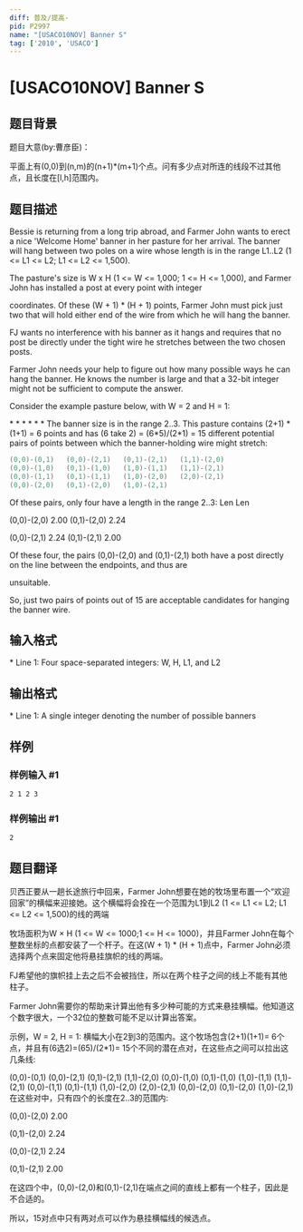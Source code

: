 ```yaml
---
diff: 普及/提高-
pid: P2997
name: "[USACO10NOV] Banner S"
tag: ['2010', 'USACO']
---
```

# [USACO10NOV] Banner S
## 题目背景

题目大意(by:曹彦臣)：


平面上有(0,0)到(n,m)的(n+1)\*(m+1)个点。问有多少点对所连的线段不过其他点，且长度在[l,h]范围内。

## 题目描述

Bessie is returning from a long trip abroad, and Farmer John wants to erect a nice 'Welcome Home' banner in her pasture for her arrival. The banner will hang between two poles on a wire whose length is in the range L1..L2 (1 <= L1 <= L2; L1 <= L2 <= 1,500).

The pasture's size is W x H (1 <= W <= 1,000; 1 <= H <= 1,000), and Farmer John has installed a post at every point with integer

coordinates. Of these (W + 1) \* (H + 1) points, Farmer John must pick just two that will hold either end of the wire from which he will hang the banner.

FJ wants no interference with his banner as it hangs and requires that no post be directly under the tight wire he stretches between the two chosen posts.

Farmer John needs your help to figure out how many possible ways he can hang the banner. He knows the number is large and that a 32-bit integer might not be sufficient to compute the answer.

Consider the example pasture below, with W = 2 and H = 1: 

\* \* \*
\* \* \*
The banner size is in the range 2..3. This pasture contains (2+1) \* (1+1) = 6 points and has (6 take 2) = (6\*5)/(2\*1) = 15 different potential pairs of points between which the banner-holding wire might stretch:

```cpp
(0,0)-(0,1)   (0,0)-(2,1)   (0,1)-(2,1)   (1,1)-(2,0) 
(0,0)-(1,0)   (0,1)-(1,0)   (1,0)-(1,1)   (1,1)-(2,1) 
(0,0)-(1,1)   (0,1)-(1,1)   (1,0)-(2,0)   (2,0)-(2,1) 
(0,0)-(2,0)   (0,1)-(2,0)   (1,0)-(2,1) 
```
Of these pairs, only four have a length in the range 2..3:
Len                       Len

(0,0)-(2,0) 2.00          (0,1)-(2,0) 2.24 

(0,0)-(2,1) 2.24          (0,1)-(2,1) 2.00 

Of these four, the pairs (0,0)-(2,0) and (0,1)-(2,1) both have a post directly on the line between the endpoints, and thus are 

unsuitable.

So, just two pairs of points out of 15 are acceptable candidates for hanging the banner wire.

## 输入格式

\* Line 1: Four space-separated integers: W, H, L1, and L2

## 输出格式

\* Line 1: A single integer denoting the number of possible banners

## 样例

### 样例输入 #1
```
2 1 2 3 

```
### 样例输出 #1
```
2 

```
## 题目翻译

贝西正要从一趟长途旅行中回来，Farmer John想要在她的牧场里布置一个“欢迎回家”的横幅来迎接她。这个横幅将会拴在一个范围为L1到L2 (1 <= L1 <= L2; L1 <= L2 <= 1,500)的线的两端

牧场面积为W × H (1 <= W <= 1000;1 <= H <= 1000)，并且Farmer John在每个整数坐标的点都安装了一个杆子。在这(W + 1) * (H + 1)点中，Farmer John必须选择两个点来固定他将悬挂旗帜的线的两端。

FJ希望他的旗帜挂上去之后不会被挡住，所以在两个柱子之间的线上不能有其他柱子。

Farmer John需要你的帮助来计算出他有多少种可能的方式来悬挂横幅。他知道这个数字很大，一个32位的整数可能不足以计算出答案。

示例，W = 2, H = 1: 横幅大小在2到3的范围内。这个牧场包含(2+1)(1+1)= 6个点，并且有(6选2)=(65)/(2*1)= 15个不同的潜在点对，在这些点之间可以拉出这几条线:


(0,0)-(0,1)   (0,0)-(2,1)   (0,1)-(2,1)   (1,1)-(2,0) 
(0,0)-(1,0)   (0,1)-(1,0)   (1,0)-(1,1)   (1,1)-(2,1) 
(0,0)-(1,1)   (0,1)-(1,1)   (1,0)-(2,0)   (2,0)-(2,1) 
(0,0)-(2,0)   (0,1)-(2,0)   (1,0)-(2,1)
在这些对中，只有四个的长度在2..3的范围内:

(0,0)-(2,0) 2.00

(0,1)-(2,0) 2.24

(0,0)-(2,1) 2.24

(0,1)-(2,1) 2.00

在这四个中，(0,0)-(2,0)和(0,1)-(2,1)在端点之间的直线上都有一个柱子，因此是不合适的。

所以，15对点中只有两对点可以作为悬挂横幅线的候选点。
